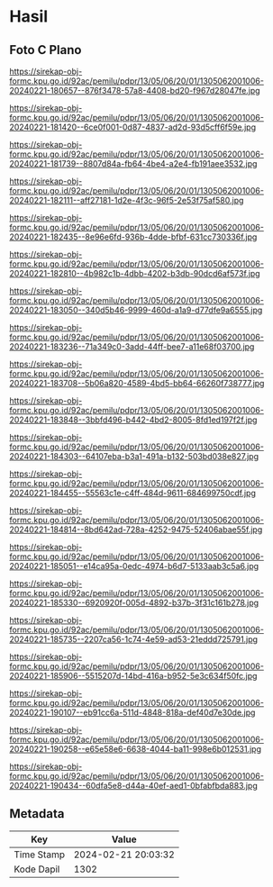 # Hasil

## Foto C Plano

https://sirekap-obj-formc.kpu.go.id/92ac/pemilu/pdpr/13/05/06/20/01/1305062001006-20240221-180657--876f3478-57a8-4408-bd20-f967d28047fe.jpg

https://sirekap-obj-formc.kpu.go.id/92ac/pemilu/pdpr/13/05/06/20/01/1305062001006-20240221-181420--6ce0f001-0d87-4837-ad2d-93d5cff6f59e.jpg

https://sirekap-obj-formc.kpu.go.id/92ac/pemilu/pdpr/13/05/06/20/01/1305062001006-20240221-181739--8807d84a-fb64-4be4-a2e4-fb191aee3532.jpg

https://sirekap-obj-formc.kpu.go.id/92ac/pemilu/pdpr/13/05/06/20/01/1305062001006-20240221-182111--aff27181-1d2e-4f3c-96f5-2e53f75af580.jpg

https://sirekap-obj-formc.kpu.go.id/92ac/pemilu/pdpr/13/05/06/20/01/1305062001006-20240221-182435--8e96e6fd-936b-4dde-bfbf-631cc730336f.jpg

https://sirekap-obj-formc.kpu.go.id/92ac/pemilu/pdpr/13/05/06/20/01/1305062001006-20240221-182810--4b982c1b-4dbb-4202-b3db-90dcd6af573f.jpg

https://sirekap-obj-formc.kpu.go.id/92ac/pemilu/pdpr/13/05/06/20/01/1305062001006-20240221-183050--340d5b46-9999-460d-a1a9-d77dfe9a6555.jpg

https://sirekap-obj-formc.kpu.go.id/92ac/pemilu/pdpr/13/05/06/20/01/1305062001006-20240221-183236--71a349c0-3add-44ff-bee7-a11e68f03700.jpg

https://sirekap-obj-formc.kpu.go.id/92ac/pemilu/pdpr/13/05/06/20/01/1305062001006-20240221-183708--5b06a820-4589-4bd5-bb64-66260f738777.jpg

https://sirekap-obj-formc.kpu.go.id/92ac/pemilu/pdpr/13/05/06/20/01/1305062001006-20240221-183848--3bbfd496-b442-4bd2-8005-8fd1ed197f2f.jpg

https://sirekap-obj-formc.kpu.go.id/92ac/pemilu/pdpr/13/05/06/20/01/1305062001006-20240221-184303--64107eba-b3a1-491a-b132-503bd038e827.jpg

https://sirekap-obj-formc.kpu.go.id/92ac/pemilu/pdpr/13/05/06/20/01/1305062001006-20240221-184455--55563c1e-c4ff-484d-9611-684699750cdf.jpg

https://sirekap-obj-formc.kpu.go.id/92ac/pemilu/pdpr/13/05/06/20/01/1305062001006-20240221-184814--8bd642ad-728a-4252-9475-52406abae55f.jpg

https://sirekap-obj-formc.kpu.go.id/92ac/pemilu/pdpr/13/05/06/20/01/1305062001006-20240221-185051--e14ca95a-0edc-4974-b6d7-5133aab3c5a6.jpg

https://sirekap-obj-formc.kpu.go.id/92ac/pemilu/pdpr/13/05/06/20/01/1305062001006-20240221-185330--6920920f-005d-4892-b37b-3f31c161b278.jpg

https://sirekap-obj-formc.kpu.go.id/92ac/pemilu/pdpr/13/05/06/20/01/1305062001006-20240221-185735--2207ca56-1c74-4e59-ad53-21eddd725791.jpg

https://sirekap-obj-formc.kpu.go.id/92ac/pemilu/pdpr/13/05/06/20/01/1305062001006-20240221-185906--5515207d-14bd-416a-b952-5e3c634f50fc.jpg

https://sirekap-obj-formc.kpu.go.id/92ac/pemilu/pdpr/13/05/06/20/01/1305062001006-20240221-190107--eb91cc6a-511d-4848-818a-def40d7e30de.jpg

https://sirekap-obj-formc.kpu.go.id/92ac/pemilu/pdpr/13/05/06/20/01/1305062001006-20240221-190258--e65e58e6-6638-4044-ba11-998e6b012531.jpg

https://sirekap-obj-formc.kpu.go.id/92ac/pemilu/pdpr/13/05/06/20/01/1305062001006-20240221-190434--60dfa5e8-d44a-40ef-aed1-0bfabfbda883.jpg


## Metadata

| Key        | Value               |
| ---------- | ------------------- |
| Time Stamp | 2024-02-21 20:03:32 |
| Kode Dapil | 1302                |



